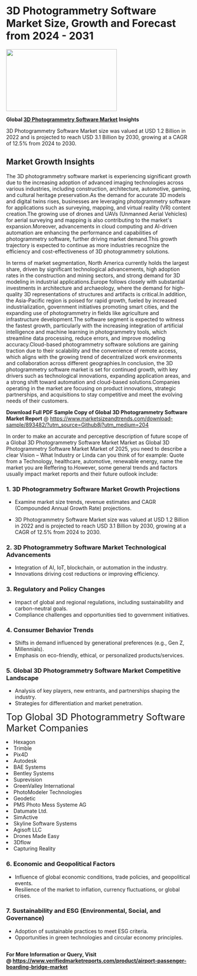<H1>3D Photogrammetry Software Market Size, Growth and Forecast from 2024 - 2031</H1><img class="aligncenter size-medium wp-image-584254" src="https://thirdeyenews.in/wp-content/uploads/2024/09/Global-Market-Research-300x168.jpeg" alt="" width="300" height="168" /><p><strong>Global&nbsp;<a href="https://www.marketsizeandtrends.com/download-sample/893482/?utm_source=Github8j?utm_medium=204">3D Photogrammetry Software Market</a> Insights</strong></p><p>3D Photogrammetry Software Market size was valued at USD 1.2 Billion in 2022 and is projected to reach USD 3.1 Billion by 2030, growing at a CAGR of 12.5% from 2024 to 2030.</p><p><h2>Market Growth Insights</h2> <p>The 3D photogrammetry software market is experiencing significant growth due to the increasing adoption of advanced imaging technologies across various industries, including construction, architecture, automotive, gaming, and cultural heritage preservation.As the demand for accurate 3D models and digital twins rises, businesses are leveraging photogrammetry software for applications such as surveying, mapping, and virtual reality (VR) content creation.The growing use of drones and UAVs (Unmanned Aerial Vehicles) for aerial surveying and mapping is also contributing to the market's expansion.Moreover, advancements in cloud computing and AI-driven automation are enhancing the performance and capabilities of photogrammetry software, further driving market demand.This growth trajectory is expected to continue as more industries recognize the efficiency and cost-effectiveness of 3D photogrammetry solutions.</p> <p>In terms of market segmentation, North America currently holds the largest share, driven by significant technological advancements, high adoption rates in the construction and mining sectors, and strong demand for 3D modeling in industrial applications.Europe follows closely with substantial investments in architecture and archaeology, where the demand for high-quality 3D representations of structures and artifacts is critical.In addition, the Asia-Pacific region is poised for rapid growth, fueled by increased industrialization, government initiatives promoting smart cities, and the expanding use of photogrammetry in fields like agriculture and infrastructure development.The software segment is expected to witness the fastest growth, particularly with the increasing integration of artificial intelligence and machine learning in photogrammetry tools, which streamline data processing, reduce errors, and improve modeling accuracy.Cloud-based photogrammetry software solutions are gaining traction due to their scalability and the convenience of remote access, which aligns with the growing trend of decentralized work environments and collaboration across different geographies.In conclusion, the 3D photogrammetry software market is set for continued growth, with key drivers such as technological innovations, expanding application areas, and a strong shift toward automation and cloud-based solutions.Companies operating in the market are focusing on product innovations, strategic partnerships, and acquisitions to stay competitive and meet the evolving needs of their customers.</p> <p><span class=""><strong>Download Full PDF Sample Copy of Global 3D Photogrammetry Software Market Report</strong> @ <a href="https://www.marketsizeandtrends.com/download-sample/893482/?utm_source=Github8j?utm_medium=204" target="_blank">https://www.marketsizeandtrends.com/download-sample/893482/?utm_source=Github8j?utm_medium=204</a></span></p><p>In order to make an accurate and perceptive description of future scope of a Global&nbsp;3D Photogrammetry Software Market Market as Global&nbsp;3D Photogrammetry Software Market Market of 2025, you need to describe a clear Vision &ndash; What Industry or Linda can you think of for example: Quote from a Technology, healthcare, automotive, renewable energy, name the market you are Reffering to.However, some general trends and factors usually impact market reports and their future outlook include:</p><h3>1.&nbsp;<strong>3D Photogrammetry Software Market Growth Projections</strong></h3><ul><li>Examine market size trends, revenue estimates and CAGR (Compounded Annual Growth Rate) projections.</li><li><p>3D Photogrammetry Software Market size was valued at USD 1.2 Billion in 2022 and is projected to reach USD 3.1 Billion by 2030, growing at a CAGR of 12.5% from 2024 to 2030.</p></li></ul><h3>2.&nbsp;<strong>3D Photogrammetry Software Market Technological Advancements</strong></h3><ul><li>Integration of AI, IoT, blockchain, or automation in the industry.</li><li>Innovations driving cost reductions or improving efficiency.</li></ul><h3>3.&nbsp;<strong>Regulatory and Policy Changes</strong></h3><ul><li>Impact of global and regional regulations, including sustainability and carbon-neutral goals.</li><li>Compliance challenges and opportunities tied to government initiatives.</li></ul><h3>4.&nbsp;<strong>Consumer Behavior Trends</strong></h3><ul><li>Shifts in demand influenced by generational preferences (e.g., Gen Z, Millennials).</li><li>Emphasis on eco-friendly, ethical, or personalized products/services.</li></ul><h3>5.&nbsp;<strong>Global 3D Photogrammetry Software Market Competitive Landscape</strong></h3><ul><li>Analysis of key players, new entrants, and partnerships shaping the industry.</li><li>Strategies for differentiation and market penetration.</li></ul><p data-pm-slice="1 1 []"><span style="color: inherit; font-family: inherit; font-size: 25px;">Top Global 3D Photogrammetry Software Market Companies</span></p><div class="" data-test-id=""><p><li>Hexagon</li><li> Trimble</li><li> Pix4D</li><li> Autodesk</li><li> BAE Systems</li><li> Bentley Systems</li><li> Suprevision</li><li> GreenValley International</li><li> PhotoModeler Technologies</li><li> Geodetic</li><li> PMS Photo Mess Systeme AG</li><li> Datumate Ltd.</li><li> SimActive</li><li> Skyline Software Systems</li><li> Agisoft LLC</li><li> Drones Made Easy</li><li> 3Dflow</li><li> Capturing Reality</li></p></div><h3>6.&nbsp;<strong>Economic and Geopolitical Factors</strong></h3><ul><li>Influence of global economic conditions, trade policies, and geopolitical events.</li><li>Resilience of the market to inflation, currency fluctuations, or global crises.</li></ul><h3>7.&nbsp;<strong>Sustainability and ESG (Environmental, Social, and Governance)</strong></h3><ul><li>Adoption of sustainable practices to meet ESG criteria.</li><li>Opportunities in green technologies and circular economy principles.</li></ul><h2><strong style="font-size: 14px;">For More Information or Query, Visit @&nbsp;</strong><a style="background-color: #ffffff; font-size: 14px;" href="https://www.marketsizeandtrends.com/report/3d-photogrammetry-software-market/" target="_blank">https://www.verifiedmarketreports.com/product/airport-passenger-boarding-bridge-market</a></h2>